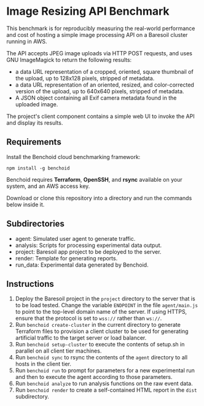# Image Resizing API Benchmark

This benchmark is for reproducibly measuring the real-world performance and cost of hosting a simple image processing API on a Baresoil cluster running
in AWS.

The API accepts JPEG image uploads via HTTP POST requests, and uses GNU ImageMagick to return the following results:

  * a data URL representation of a cropped, oriented, square thumbnail of the upload, up to 128x128 pixels, stripped of metadata.
  * a data URL representation of an oriented, resized, and color-corrected version of the upload, up to 640x640 pixels, stripped of metadata.
  * A JSON object containing all Exif camera metadata found in the uploaded image.

The project's client component contains a simple web UI to invoke the API and display its results.

## Requirements

Install the Benchoid cloud benchmarking framework:

    npm install -g benchoid

Benchoid requires **Terraform**, **OpenSSH**, and **rsync** available on your system, and an AWS access key.

Download or clone this repository into a directory and run the commands below inside it.

## Subdirectories

  * agent: Simulated user agent to generate traffic.
  * analysis: Scripts for processing experimental data output.
  * project: Baresoil app project to be deployed to the server.
  * render: Template for generating reports.
  * run_data: Experimental data generated by Benchoid.

## Instructions

  1. Deploy the Baresoil project in the `project` directory to the
     server that is to be load tested. Change the variable `ENDPOINT` in
     the file `agent/main.js` to point to the top-level domain name of the
     server. If using HTTPS, ensure that the protocol is set to `wss://`
     rather than `ws://`.
  2. Run `benchoid create-cluster` in the current directory to generate
     Terraform files to provision a client cluster to be used for generating
     artificial traffic to the target server or load balancer.
  3. Run `benchoid setup-cluster` to execute the contents of setup.sh in
     parallel on all client tier machines.
  4. Run `benchoid sync` to rsync the contents of the `agent` directory to
     all hosts in the client tier.
  5. Run `benchoid run` to prompt for parameters for a new experimental run
     and then to execute the agent according to those parameters.
  6. Run `benchoid analyze` to run analysis functions on the raw event data.
  7. Run `benchoid render` to create a self-contained HTML report in the
     `dist` subdirectory.

